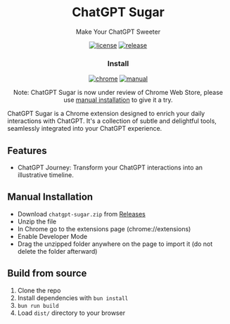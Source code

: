 <div align="center">

# ChatGPT Sugar

Make Your ChatGPT Sweeter

[![license][license-image]][license-url]
[![release][release-image]][release-url]

### Install

[![chrome][chrome-image]][chrome-url] [![manual][manual-image]][manual-url]

Note: ChatGPT Sugar is now under review of Chrome Web Store, please use
[manual installation](#manual-installation) to give it a try.

[license-image]: https://img.shields.io/badge/license-GPLv3.0-blue.svg
[license-url]: https://github.com/yaozhiwang/chatgpt-sugar/blob/master/LICENSE
[release-image]:
  https://img.shields.io/github/v/release/yaozhiwang/chatgpt-sugar?color=blue
[release-url]: https://github.com/yaozhiwang/chatgpt-sugar/releases/latest
[chrome-image]:
  https://img.shields.io/badge/-Chrome-brightgreen?style=for-the-badge&logo=google-chrome&logoColor=white
[chrome-url]: https://chatgptsugar.xyz/chrome?utm_source=github
[manual-image]:
  https://img.shields.io/badge/-Manual-lightgrey?style=for-the-badge
[manual-url]: #manual-installation

</div>

ChatGPT Sugar is a Chrome extension designed to enrich your daily interactions
with ChatGPT. It's a collection of subtle and delightful tools, seamlessly
integrated into your ChatGPT experience.

## Features

- ChatGPT Journey: Transform your ChatGPT interactions into an illustrative
  timeline.

## Manual Installation

- Download `chatgpt-sugar.zip` from
  [Releases](https://github.com/yaozhiwang/chatgpt-sugar/releases)
- Unzip the file
- In Chrome go to the extensions page (chrome://extensions)
- Enable Developer Mode
- Drag the unzipped folder anywhere on the page to import it (do not delete the
  folder afterward)

## Build from source

1. Clone the repo
2. Install dependencies with `bun install`
3. `bun run build`
4. Load `dist/` directory to your browser
